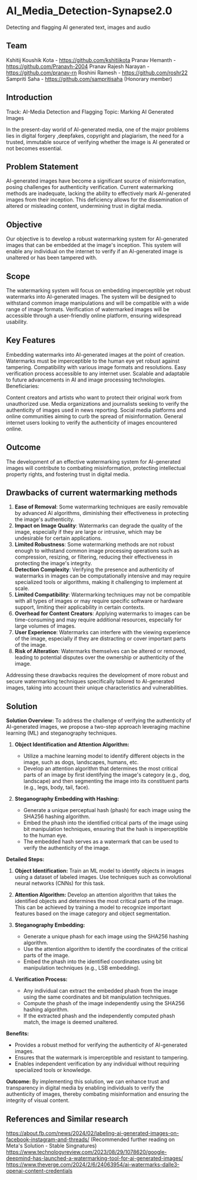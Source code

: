 # AI_Media_Detection-Synapse2.0
Detecting and flagging AI generated text, images and audio

## Team
Kshitij Koushik Kota - https://github.com/kshitijkota
Pranav Hemanth - https://github.com/Pranavh-2004
Pranav Rajesh Narayan - https://github.com/pranav-rn
Roshini Ramesh - https://github.com/roshr22
Sampriti Saha - https://github.com/sampritisaha (Honorary member)

## Introduction
Track: AI-Media Detection and Flagging
Topic: Marking AI Generated Images

In the present-day world of AI-generated media, one of the major problems lies in digital forgery ,deepfakes, copyright and plagiarism, the need for a trusted, immutable source of verifying whether the image is AI generated or not becomes essential.

## Problem Statement
AI-generated images have become a significant source of misinformation, posing challenges for authenticity verification. Current watermarking methods are inadequate, lacking the ability to effectively mark AI-generated images from their inception. This deficiency allows for the dissemination of altered or misleading content, undermining trust in digital media.


## Objective
Our objective is to develop a robust watermarking system for AI-generated images that can be embedded at the image's inception. This system will enable any individual on the internet to verify if an AI-generated image is unaltered or has been tampered with.

## Scope
The watermarking system will focus on embedding imperceptible yet robust watermarks into AI-generated images. The system will be designed to withstand common image manipulations and will be compatible with a wide range of image formats. Verification of watermarked images will be accessible through a user-friendly online platform, ensuring widespread usability.

## Key Features
Embedding watermarks into AI-generated images at the point of creation.
Watermarks must be imperceptible to the human eye yet robust against tampering.
Compatibility with various image formats and resolutions.
Easy verification process accessible to any internet user.
Scalable and adaptable to future advancements in AI and image processing technologies.
Beneficiaries:

Content creators and artists who want to protect their original work from unauthorized use.
Media organizations and journalists seeking to verify the authenticity of images used in news reporting.
Social media platforms and online communities aiming to curb the spread of misinformation.
General internet users looking to verify the authenticity of images encountered online.

## Outcome
The development of an effective watermarking system for AI-generated images will contribute to combating misinformation, protecting intellectual property rights, and fostering trust in digital media.

## Drawbacks of current watermarking methods
1. **Ease of Removal**: Some watermarking techniques are easily removable by advanced AI algorithms, diminishing their effectiveness in protecting the image's authenticity.
2. **Impact on Image Quality**: Watermarks can degrade the quality of the image, especially if they are large or intrusive, which may be undesirable for certain applications.
3. **Limited Robustness**: Some watermarking methods are not robust enough to withstand common image processing operations such as compression, resizing, or filtering, reducing their effectiveness in protecting the image's integrity.
4. **Detection Complexity**: Verifying the presence and authenticity of watermarks in images can be computationally intensive and may require specialized tools or algorithms, making it challenging to implement at scale.
5. **Limited Compatibility**: Watermarking techniques may not be compatible with all types of images or may require specific software or hardware support, limiting their applicability in certain contexts.
6. **Overhead for Content Creators**: Applying watermarks to images can be time-consuming and may require additional resources, especially for large volumes of images.
7. **User Experience**: Watermarks can interfere with the viewing experience of the image, especially if they are distracting or cover important parts of the image.
8. **Risk of Alteration**: Watermarks themselves can be altered or removed, leading to potential disputes over the ownership or authenticity of the image.

Addressing these drawbacks requires the development of more robust and secure watermarking techniques specifically tailored to AI-generated images, taking into account their unique characteristics and vulnerabilities.

## Solution

**Solution Overview:**
To address the challenge of verifying the authenticity of AI-generated images, we propose a two-step approach leveraging machine learning (ML) and steganography techniques. 

1. **Object Identification and Attention Algorithm:**
   - Utilize a machine learning model to identify different objects in the image, such as dogs, landscapes, humans, etc.
   - Develop an attention algorithm that determines the most critical parts of an image by first identifying the image's category (e.g., dog, landscape) and then segmenting the image into its constituent parts (e.g., legs, body, tail, face).

2. **Steganography Embedding with Hashing:**
   - Generate a unique perceptual hash (phash) for each image using the SHA256 hashing algorithm.
   - Embed the phash into the identified critical parts of the image using bit manipulation techniques, ensuring that the hash is imperceptible to the human eye.
   - The embedded hash serves as a watermark that can be used to verify the authenticity of the image.

**Detailed Steps:**
1. **Object Identification:** Train an ML model to identify objects in images using a dataset of labeled images. Use techniques such as convolutional neural networks (CNNs) for this task.

2. **Attention Algorithm:** Develop an attention algorithm that takes the identified objects and determines the most critical parts of the image. This can be achieved by training a model to recognize important features based on the image category and object segmentation.

3. **Steganography Embedding:** 
   - Generate a unique phash for each image using the SHA256 hashing algorithm.
   - Use the attention algorithm to identify the coordinates of the critical parts of the image.
   - Embed the phash into the identified coordinates using bit manipulation techniques (e.g., LSB embedding).

4. **Verification Process:**
   - Any individual can extract the embedded phash from the image using the same coordinates and bit manipulation techniques. <br/>
   - Compute the phash of the image independently using the SHA256 hashing algorithm. <br/>
   - If the extracted phash and the independently computed phash match, the image is deemed unaltered. <br/>

**Benefits:**
- Provides a robust method for verifying the authenticity of AI-generated images. <br/>
- Ensures that the watermark is imperceptible and resistant to tampering. <br/>
- Enables independent verification by any individual without requiring specialized tools or knowledge. <br/>

**Outcome:**
By implementing this solution, we can enhance trust and transparency in digital media by enabling individuals to verify the authenticity of images, thereby combating misinformation and ensuring the integrity of visual content.

## References and Similar research
https://about.fb.com/news/2024/02/labeling-ai-generated-images-on-facebook-instagram-and-threads/ (Recommended further reading on Meta's Solution - Stable Singnatures) <br/>
https://www.technologyreview.com/2023/08/29/1078620/google-deepmind-has-launched-a-watermarking-tool-for-ai-generated-images/ <br/>
https://www.theverge.com/2024/2/6/24063954/ai-watermarks-dalle3-openai-content-credentials <br/>
